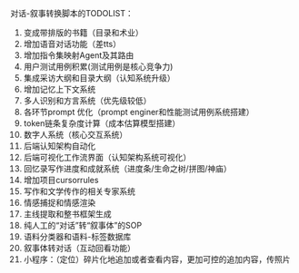 对话-叙事转换脚本的TODOLIST：

1. 变成带排版的书籍（目录和术业）
2. 增加语音对话功能（差tts）
3. 增加指令集映射Agent及其路由
4. 用户测试用例积累(测试用例是核心竞争力)
5. 集成采访大纲和目录大纲（认知系统升级）
6. 增加记忆上下文系统
7. 多人识别和方言系统（优先级较低）
8. 各环节prompt 优化（prompt enginer和性能测试用例系统搭建）
9. token链条复杂度计算（成本估算模型搭建）
10. 数字人系统（核心交互系统）
11. 后端认知架构自动化
12. 后端可视化工作流界面（认知架构系统可视化）
13. 回忆录写作进度和成就系统（进度条/生命之树/拼图/神庙）
14. 增加项目cursorrules
15. 写作和文学传作的相关专家系统
16. 情感捕捉和情感渲染
17. 主线提取和整书框架生成
18. 纯人工的“对话”转“叙事体”的SOP
19. 语料分类器和语料-标签数据库
20. 叙事体转对话（互动回看功能）
21. 小程序：（定位）碎片化地追加或者查看内容，更加可控的追加内容，传照片




